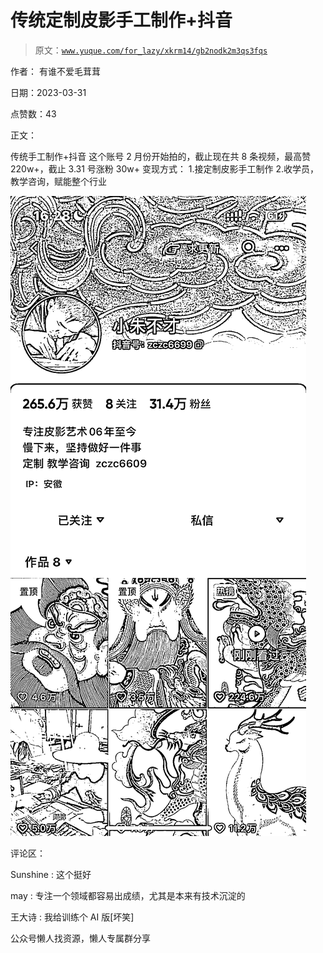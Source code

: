 # 传统定制皮影手工制作+抖音

> 原文：[`www.yuque.com/for_lazy/xkrm14/gb2nodk2m3qs3fqs`](https://www.yuque.com/for_lazy/xkrm14/gb2nodk2m3qs3fqs)

作者： 有谁不爱毛茸茸

日期：2023-03-31

点赞数：43

正文：

传统手工制作+抖音 这个账号 2 月份开始拍的，截止现在共 8 条视频，最高赞 220w+，截止 3.31 号涨粉 30w+ 变现方式： 1.接定制皮影手工制作 2.收学员，教学咨询，赋能整个行业

![](img/7f2f881122c9e3a1c6a8705a4270681a.png)  

评论区：

Sunshine : 这个挺好

may : 专注一个领域都容易出成绩，尤其是本来有技术沉淀的

王大诗 : 我给训练个 AI 版[坏笑]

公众号懒人找资源，懒人专属群分享

